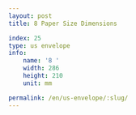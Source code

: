 ```yaml
---
layout: post
title: 8 Paper Size Dimensions

index: 25
type: us envelope
info:
    name: '8 '
    width: 286
    height: 210
    unit: mm

permalink: /en/us-envelope/:slug/
---
```



